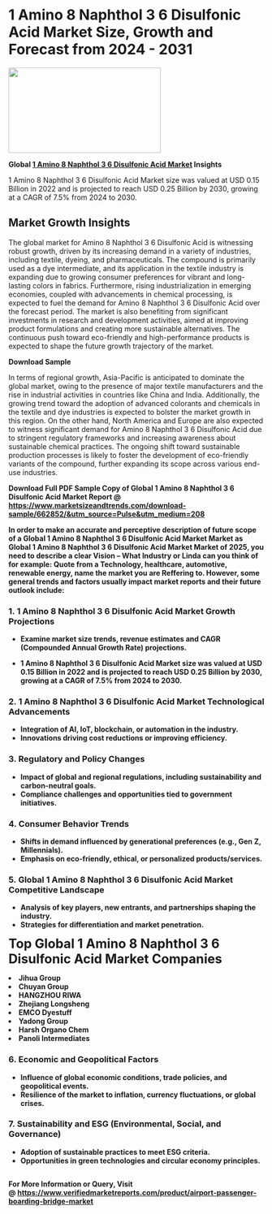 <H1>1 Amino 8 Naphthol 3 6 Disulfonic Acid Market Size, Growth and Forecast from 2024 - 2031</H1><img class="aligncenter size-medium wp-image-584254" src="https://thirdeyenews.in/wp-content/uploads/2024/09/Global-Market-Research-300x168.jpeg" alt="" width="300" height="168" /><p><strong>Global&nbsp;<a href="https://www.marketsizeandtrends.com/download-sample/662852/&amp;utm_source=Pulse&amp;utm_medium=208">1 Amino 8 Naphthol 3 6 Disulfonic Acid Market</a> Insights</strong></p><p>1 Amino 8 Naphthol 3 6 Disulfonic Acid Market size was valued at USD 0.15 Billion in 2022 and is projected to reach USD 0.25 Billion by 2030, growing at a CAGR of 7.5% from 2024 to 2030.</p><p><h2>Market Growth Insights</h2> <p>The global market for Amino 8 Naphthol 3 6 Disulfonic Acid is witnessing robust growth, driven by its increasing demand in a variety of industries, including textile, dyeing, and pharmaceuticals. The compound is primarily used as a dye intermediate, and its application in the textile industry is expanding due to growing consumer preferences for vibrant and long-lasting colors in fabrics. Furthermore, rising industrialization in emerging economies, coupled with advancements in chemical processing, is expected to fuel the demand for Amino 8 Naphthol 3 6 Disulfonic Acid over the forecast period. The market is also benefiting from significant investments in research and development activities, aimed at improving product formulations and creating more sustainable alternatives. The continuous push toward eco-friendly and high-performance products is expected to shape the future growth trajectory of the market.</p> <p><strong>Download Sample</strong></p> <p>In terms of regional growth, Asia-Pacific is anticipated to dominate the global market, owing to the presence of major textile manufacturers and the rise in industrial activities in countries like China and India. Additionally, the growing trend toward the adoption of advanced colorants and chemicals in the textile and dye industries is expected to bolster the market growth in this region. On the other hand, North America and Europe are also expected to witness significant demand for Amino 8 Naphthol 3 6 Disulfonic Acid due to stringent regulatory frameworks and increasing awareness about sustainable chemical practices. The ongoing shift toward sustainable production processes is likely to foster the development of eco-friendly variants of the compound, further expanding its scope across various end-use industries. <p><strong></p><p><span class=""><strong>Download Full PDF Sample Copy of Global 1 Amino 8 Naphthol 3 6 Disulfonic Acid Market Report</strong> @ <a href="https://www.marketsizeandtrends.com/download-sample/662852/&amp;utm_source=Pulse&amp;utm_medium=208" target="_blank">https://www.marketsizeandtrends.com/download-sample/662852/&amp;utm_source=Pulse&amp;utm_medium=208</a></span></p><p>In order to make an accurate and perceptive description of future scope of a Global&nbsp;1 Amino 8 Naphthol 3 6 Disulfonic Acid Market Market as Global&nbsp;1 Amino 8 Naphthol 3 6 Disulfonic Acid Market Market of 2025, you need to describe a clear Vision &ndash; What Industry or Linda can you think of for example: Quote from a Technology, healthcare, automotive, renewable energy, name the market you are Reffering to. However, some general trends and factors usually impact market reports and their future outlook include:</p><h3>1.&nbsp;<strong>1 Amino 8 Naphthol 3 6 Disulfonic Acid Market Growth Projections</strong></h3><ul><li>Examine market size trends, revenue estimates and CAGR (Compounded Annual Growth Rate) projections.</li><li><p>1 Amino 8 Naphthol 3 6 Disulfonic Acid Market size was valued at USD 0.15 Billion in 2022 and is projected to reach USD 0.25 Billion by 2030, growing at a CAGR of 7.5% from 2024 to 2030.</p></li></ul><h3>2.&nbsp;<strong>1 Amino 8 Naphthol 3 6 Disulfonic Acid Market Technological Advancements</strong></h3><ul><li>Integration of AI, IoT, blockchain, or automation in the industry.</li><li>Innovations driving cost reductions or improving efficiency.</li></ul><h3>3.&nbsp;<strong>Regulatory and Policy Changes</strong></h3><ul><li>Impact of global and regional regulations, including sustainability and carbon-neutral goals.</li><li>Compliance challenges and opportunities tied to government initiatives.</li></ul><h3>4.&nbsp;<strong>Consumer Behavior Trends</strong></h3><ul><li>Shifts in demand influenced by generational preferences (e.g., Gen Z, Millennials).</li><li>Emphasis on eco-friendly, ethical, or personalized products/services.</li></ul><h3>5.&nbsp;<strong>Global 1 Amino 8 Naphthol 3 6 Disulfonic Acid Market Competitive Landscape</strong></h3><ul><li>Analysis of key players, new entrants, and partnerships shaping the industry.</li><li>Strategies for differentiation and market penetration.</li></ul><p data-pm-slice="1 1 []"><span style="color: inherit; font-family: inherit; font-size: 25px;">Top Global 1 Amino 8 Naphthol 3 6 Disulfonic Acid Market Companies</span></p><div class="" data-test-id=""><p><li>Jihua Group</li><li> Chuyan Group</li><li> HANGZHOU RIWA</li><li> Zhejiang Longsheng</li><li> EMCO Dyestuff</li><li> Yadong Group</li><li> Harsh Organo Chem</li><li> Panoli Intermediates</li></p></div><h3>6.&nbsp;<strong>Economic and Geopolitical Factors</strong></h3><ul><li>Influence of global economic conditions, trade policies, and geopolitical events.</li><li>Resilience of the market to inflation, currency fluctuations, or global crises.</li></ul><h3>7.&nbsp;<strong>Sustainability and ESG (Environmental, Social, and Governance)</strong></h3><ul><li>Adoption of sustainable practices to meet ESG criteria.</li><li>Opportunities in green technologies and circular economy principles.</li></ul><h2><strong style="font-size: 14px;">For More Information or Query, Visit @&nbsp;</strong><a style="background-color: #ffffff; font-size: 14px;" href="https://www.marketsizeandtrends.com/report/1-amino-8-naphthol-3-6-disulfonic-acid-market/" target="_blank">https://www.verifiedmarketreports.com/product/airport-passenger-boarding-bridge-market</a></h2>
